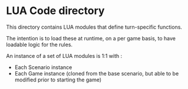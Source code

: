 # LUA Code directory

This directory contains LUA modules that define turn-specific functions.

The intention is to load these at runtime, on a per game basis, to have
loadable logic for the rules.

An instance of a set of LUA modules is 1:1 with :
- Each Scenario instance
- Each Game instance (cloned from the base scenario, but able to be modified prior to starting the game)

